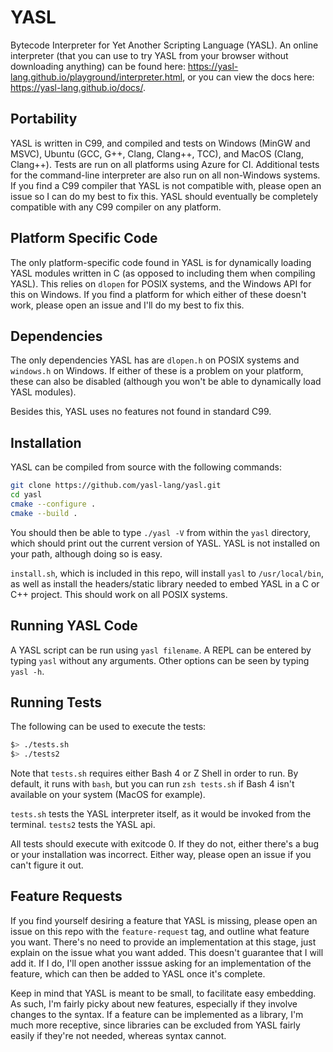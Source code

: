 # YASL
Bytecode Interpreter for Yet Another Scripting Language (YASL).
An online interpreter (that you can use to try YASL from your browser without downloading anything) can be found here:
 https://yasl-lang.github.io/playground/interpreter.html, or you can view the docs here: https://yasl-lang.github.io/docs/.

## Portability
YASL is written in C99, and compiled and tests on Windows (MinGW and MSVC), Ubuntu (GCC, G++, Clang, Clang++, TCC), and MacOS (Clang, Clang++).
Tests are run on all platforms using Azure for CI. Additional tests for the command-line interpreter are also run on all non-Windows systems.
If you find a C99 compiler that YASL is not compatible with, please open an issue so I can do my best to fix this.
YASL should eventually be completely compatible with any C99 compiler on any platform.

## Platform Specific Code
The only platform-specific code found in YASL is for dynamically loading YASL modules written in C (as opposed to including them when compiling YASL).
This relies on `dlopen` for POSIX systems, and the Windows API for this on Windows. If you find a platform for which either of these doesn't work, please open an issue and I'll do my best to fix this.

## Dependencies
The only dependencies YASL has are `dlopen.h` on POSIX systems and `windows.h` on Windows.
If either of these is a problem on your platform, these can also be disabled (although you won't be able to dynamically load YASL modules).

Besides this, YASL uses no features not found in standard C99.

## Installation
YASL can be compiled from source with the following commands:
```bash
git clone https://github.com/yasl-lang/yasl.git
cd yasl
cmake --configure .
cmake --build .
```

You should then be able to type `./yasl -V` from within the `yasl` directory, which should print out the current version of YASL. YASL is not installed on your path, although doing so is easy. 

`install.sh`, which is included in this repo, will install `yasl` to `/usr/local/bin`, as well as install the headers/static library needed to embed YASL in a C or C++ project. This should work on all POSIX systems.

## Running YASL Code
A YASL script can be run using `yasl filename`. A REPL can be entered by typing `yasl` without any arguments. Other options can be seen by typing `yasl -h`.

## Running Tests

The following can be used to execute the tests:

```bash
$> ./tests.sh
$> ./tests2
```

Note that `tests.sh` requires either Bash 4 or Z Shell in order to run. By default, it runs with `bash`, but you can
run `zsh tests.sh` if Bash 4 isn't available on your system (MacOS for example).

`tests.sh` tests the YASL interpreter itself, as it would be invoked from the terminal. `tests2` tests the YASL api.

All tests should execute with exitcode 0. If they do not, either there's a bug or your installation was incorrect. Either way, please open an issue if you can't figure it out.

## Feature Requests
If you find yourself desiring a feature that YASL is missing, please open an issue on this repo with the `feature-request` tag, and outline what feature you want. There's no need to provide an implementation at this stage, just explain on the issue what you want added. This doesn't guarantee that I will add it. If I do, I'll open another isssue asking for an implementation of the feature, which can then be added to YASL once it's complete.

Keep in mind that YASL is meant to be small, to facilitate easy embedding. As such, I'm fairly picky about new features, especially if they involve changes to the syntax. If a feature can be implemented as a library, I'm much more receptive, since libraries can be excluded from YASL fairly easily if they're not needed, whereas syntax cannot.
